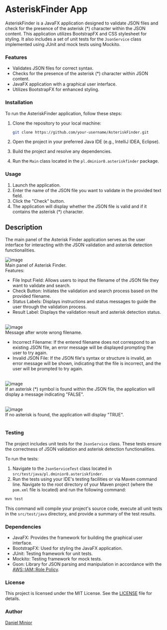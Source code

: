 # AsteriskFinder App

AsteriskFinder is a JavaFX application designed to validate JSON files and check for the presence of the asterisk (*) character within the JSON content. 
This application utilizes BootstrapFX and CSS stylesheet for styling. It also includes a set of unit tests for the `JsonService` class implemented using JUnit and mock tests using Mockito.

### Features

- Validates JSON files for correct syntax.
- Checks for the presence of the asterisk (*) character within JSON content.
- JavaFX application with a graphical user interface.
- Utilizes BootstrapFX for enhanced styling.

### Installation

To run the AsteriskFinder application, follow these steps:

1. Clone the repository to your local machine:

   ```bash
   git clone https://github.com/your-username/AsteriskFinder.git
   ```

2. Open the project in your preferred Java IDE (e.g., IntelliJ IDEA, Eclipse).

3. Build the project and resolve any dependencies.

4. Run the `Main` class located in the `pl.dminior8.asteriskfinder` package.

### Usage

1. Launch the application.
2. Enter the name of the JSON file you want to validate in the provided text field.
3. Click the "Check" button.
4. The application will display whether the JSON file is valid and if it contains the asterisk (*) character.


## Description
The main panel of the Asterisk Finder application serves as the user interface for interacting 
with the JSON validation and asterisk detection functionalities.

![image](https://github.com/dminior8/asteriskFinder/assets/86890266/77dcd8e3-9a66-4944-a5b1-e6386fdd3b41)</br>
Main panel of Asterisk Finder.</br>
Features:
* File Input Field: Allows users to input the filename of the JSON file they want to validate and search.
* Check Button: Initiates the validation and search process based on the provided filename.
* Status Labels: Displays instructions and status messages to guide the user through the validation process.
* Result Label: Displays the validation result and asterisk detection status.</br></br>

![image](https://github.com/dminior8/asteriskFinder/assets/86890266/c501dd35-ea86-458e-98a2-421d39770b70)</br>
Message after wrote wrong filename.</br>
* Incorrect Filename: If the entered filename does not correspond to an existing JSON file, an error message will be displayed prompting the user to try again.
* Invalid JSON File: If the JSON file's syntax or structure is invalid, an error message will be shown, 
indicating that the file is incorrect, and the user will be prompted to try again.</br></br>

![image](https://github.com/dminior8/asteriskFinder/assets/86890266/cc72c93e-b0bb-47b4-8e0b-eac590af00b5)</br>
If an asterisk (*) symbol is found within the JSON file, the application will display a message indicating "FALSE".</br></br>



![image](https://github.com/dminior8/asteriskFinder/assets/86890266/915ad05d-5b03-488f-9b75-dc22cebe2b2c)</br>
If no asterisk is found, the application will display "TRUE".</br></br>

### Testing

The project includes unit tests for the `JsonService` class. These tests ensure the correctness of JSON validation and asterisk detection functionalities.

To run the tests:

1. Navigate to the `JsonServiceTest` class located in `src/test/java/pl.dminior8.asteriskfinder`.
2. Run the tests using your IDE's testing facilities or via Maven command line. Navigate to the root directory of your Maven project (where the `pom.xml` file is located) and run the following command:

```bash
mvn test
```
This command will compile your project's source code, execute all unit tests in the `src/test/java` directory, and provide a summary of the test results.

### Dependencies

- JavaFX: Provides the framework for building the graphical user interface.
- BootstrapFX: Used for styling the JavaFX application.
- JUnit: Testing framework for unit tests.
- Mockito: Testing framework for mock tests.
- Gson: Library for JSON parsing and manipulation in accordance with the [AWS::IAM::Role Policy](https://docs.aws.amazon.com/AWSCloudFormation/latest/UserGuide/aws-properties-iam-role-policy.html).


### License

This project is licensed under the MIT License. See the [LICENSE](LICENSE) file for details.

### Author

[Daniel Minior](https://github.com/dminior8)

